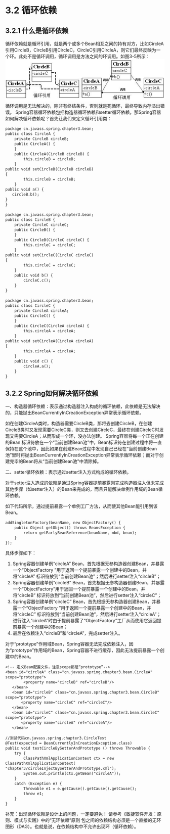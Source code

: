# 3.2 循环依赖 #

## 3.2.1 什么是循环依赖 ##
循环依赖就是循环引用，就是两个或多个Bean相互之间的持有对方，比如CircleA引用CircleB，CircleB引用CircleC，CircleC引用CircleA，则它们最终反映为一个环。此处不是循环调用，循环调用是方法之间的环调用。如图3-5所示：
![循环依赖](img/img1.png)
循环调用是无法解决的，除非有终结条件，否则就是死循环，最终导致内存溢出错误。
Spring容器循环依赖包括构造器循环依赖和setter循环依赖，那Spring容器如何解决循环依赖呢？首先让我们来定义循环引用类：
	
	package cn.javass.spring.chapter3.bean;  
	public class CircleA {  
	    private CircleB circleB;  
	    public CircleA() {  
	    }  
	    public CircleA(CircleB circleB) {  
	        this.circleB = circleB;  
	    }  
	public void setCircleB(CircleB circleB)   
	{  
	        this.circleB = circleB;  
	    }  
	public void a() {  
	   circleB.b();  
	}  
	}  

	package cn.javass.spring.chapter3.bean;  
	public class CircleB {  
	    private CircleC circleC;  
	    public CircleB() {  
	    }  
	    public CircleB(CircleC circleC) {  
	        this.circleC = circleC;  
	    }  
	public void setCircleC(CircleC circleC)   
	{  
	        this.circleC = circleC;  
	    }  
	    public void b() {  
	        circleC.c();  
	    }  
	}  

	package cn.javass.spring.chapter3.bean;  
	public class CircleC {  
	    private CircleA circleA;  
	    public CircleC() {  
	    }  
	    public CircleC(CircleA circleA) {  
	        this.circleA = circleA;  
	    }  
	public void setCircleA(CircleA circleA)   
	{  
	        this.circleA = circleA;  
	    }  
	    public void c() {  
	        circleA.a();  
	    }  
	}  

## 3.2.2 Spring如何解决循环依赖 ##
一、构造器循环依赖：表示通过构造器注入构成的循环依赖，此依赖是无法解决的，只能抛出BeanCurrentlyInCreationException异常表示循环依赖。

如在创建CircleA类时，构造器需要CircleB类，那将去创建CircleB，在创建CircleB类时又发现需要CircleC类，则又去创建CircleC，最终在创建CircleC时发现又需要CircleA；从而形成一个环，没办法创建。
Spring容器将每一个正在创建的Bean 标识符放在一个“当前创建Bean池”中，Bean标识符在创建过程中将一直保持在这个池中，因此如果在创建Bean过程中发现自己已经在“当前创建Bean池”里时将抛出BeanCurrentlyInCreationException异常表示循环依赖；而对于创建完毕的Bean将从“当前创建Bean池”中清除掉。

二、setter循环依赖：表示通过setter注入方式构成的循环依赖。

对于setter注入造成的依赖是通过Spring容器提前暴露刚完成构造器注入但未完成其他步骤（如setter注入）的Bean来完成的，而且只能解决单例作用域的Bean循环依赖。

如下代码所示，通过提前暴露一个单例工厂方法，从而使其他Bean能引用到该Bean。

	addSingletonFactory(beanName, new ObjectFactory() {  
	    public Object getObject() throws BeansException {  
	        return getEarlyBeanReference(beanName, mbd, bean);  
	    }  
	});  

 具体步骤如下：

1. Spring容器创建单例“circleA” Bean，首先根据无参构造器创建Bean，并暴露一个“ObjectFactory ”用于返回一个提前暴露一个创建中的Bean，并将“circleA” 标识符放到“当前创建Bean池”；然后进行setter注入“circleB”；
2. Spring容器创建单例“circleB” Bean，首先根据无参构造器创建Bean，并暴露一个“ObjectFactory”用于返回一个提前暴露一个创建中的Bean，并将“circleB” 标识符放到“当前创建Bean池”，然后进行setter注入“circleC”；
3. Spring容器创建单例“circleC” Bean，首先根据无参构造器创建Bean，并暴露一个“ObjectFactory ”用于返回一个提前暴露一个创建中的Bean，并将“circleC” 标识符放到“当前创建Bean池”，然后进行setter注入“circleA”；进行注入“circleA”时由于提前暴露了“ObjectFactory”工厂从而使用它返回提前暴露一个创建中的Bean；
4. 最后在依赖注入“circleB”和“circleA”，完成setter注入。

对于“prototype”作用域Bean，Spring容器无法完成依赖注入，因为“prototype”作用域的Bean，Spring容器不进行缓存，因此无法提前暴露一个创建中的Bean。

	<!-- 定义Bean配置文件，注意scope都是“prototype”-->  
	<bean id="circleA" class="cn.javass.spring.chapter3.bean.CircleA" scope="prototype">  
	        <property name="circleB" ref="circleB"/>  
	   </bean>  
	   <bean id="circleB" class="cn.javass.spring.chapter3.bean.CircleB" scope="prototype">  
	       <property name="circleC" ref="circleC"/>  
	   </bean>  
	   <bean id="circleC" class="cn.javass.spring.chapter3.bean.CircleC" scope="prototype">  
	       <property name="circleA" ref="circleA"/>  
	   </bean>  

	//测试代码cn.javass.spring.chapter3.CircleTest  
	@Test(expected = BeanCurrentlyInCreationException.class)  
	public void testCircleBySetterAndPrototype () throws Throwable {  
	    try {  
	        ClassPathXmlApplicationContext ctx = new ClassPathXmlApplicationContext(  
	"chapter3/circleInjectBySetterAndPrototype.xml");  
	        System.out.println(ctx.getBean("circleA"));  
	    }  
	    catch (Exception e) {  
	        Throwable e1 = e.getCause().getCause().getCause();  
	        throw e1;  
	    }  
	}  

补充：出现循环依赖是设计上的问题，一定要避免！
请参考《敏捷软件开发：原则、模式与实践》中的“无环依赖”原则
包之间的依赖结构必须是一个直接的无环图形（DAG）。也就是说，在依赖结构中不允许出现环（循环依赖）。 